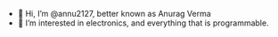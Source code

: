 - 👋 Hi, I’m @annu2127, better known as Anurag Verma
- 👀 I’m interested in electronics, and everything that is programmable.

<!---
annu2127/annu2127 is a ✨ special ✨ repository because its `README.md` (this file) appears on your GitHub profile.
You can click the Preview link to take a look at your changes.
--->
